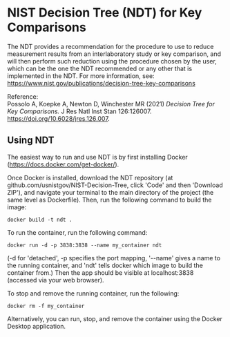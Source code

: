 # NIST Decision Tree (NDT) for Key Comparisons

The NDT provides a recommendation for the procedure to use to reduce measurement results from an interlaboratory study or key comparison, and will then perform such reduction using the procedure chosen by the user, which can be the one the NDT recommended or any other that is implemented in the NDT. For more information, see: https://www.nist.gov/publications/decision-tree-key-comparisons

Reference:  
Possolo A, Koepke A, Newton D, Winchester MR (2021) *Decision Tree for Key Comparisons.*  J Res Natl Inst Stan 126:126007. https://doi.org/10.6028/jres.126.007.

## Using NDT

The easiest way to run and use NDT is by first installing Docker (https://docs.docker.com/get-docker/).

Once Docker is installed, download the NDT repository (at github.com/usnistgov/NIST-Decision-Tree, click 'Code' and then 'Download ZIP'), and navigate your terminal to the main directory of the project (the same level as Dockerfile). Then, run the following command to build the image:
```
docker build -t ndt .
```
To run the container, run the following command:
```
docker run -d -p 3838:3838 --name my_container ndt
```
(-d for 'detached', -p specifies the port mapping, '--name' gives a name to the running container, and 'ndt' tells docker which image to build the container from.) Then the app should be visible at localhost:3838 (accessed via your web browser).

To stop and remove the running container, run the following:
```
docker rm -f my_container
```

Alternatively, you can run, stop, and remove the container using the Docker Desktop application.
